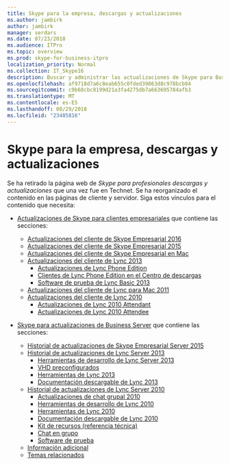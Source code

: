 ```yaml
---
title: Skype para la empresa, descargas y actualizaciones
ms.author: jambirk
author: jambirk
manager: serdars
ms.date: 07/23/2018
ms.audience: ITPro
ms.topic: overview
ms.prod: skype-for-business-itpro
localization_priority: Normal
ms.collection: IT_Skype16
description: Buscar y administrar las actualizaciones de Skype para Business Server o Lync 2013. Use los vínculos para obtener más información y, a continuación, descargue las actualizaciones.
ms.openlocfilehash: af9718d7a6c8eab655c0fded39863d8c978bcb84
ms.sourcegitcommit: c9b68cbc8199d21a3fa4275db7a663695784afb3
ms.translationtype: MT
ms.contentlocale: es-ES
ms.lasthandoff: 08/29/2018
ms.locfileid: "23485816"
---
```

# <a name="skype-for-business-downloads-and-updates"></a>Skype para la empresa, descargas y actualizaciones

Se ha retirado la página web de _Skype para profesionales descargas y actualizaciones_ que una vez fue en Technet. Se ha reorganizado el contenido en las páginas de cliente y servidor. Siga estos vínculos para el contenido que necesita:

- [Actualizaciones de Skype para clientes empresariales](sfb-client-updates.md) que contiene las secciones:
    - [Actualizaciones del cliente de Skype Empresarial 2016](sfb-client-updates.md#skype-for-business-2016-client-updates)
    - [Actualizaciones del cliente de Skype Empresarial 2015](sfb-client-updates.md#skype-for-business-2015-client-updates)
    - [Actualizaciones del cliente de Skype Empresarial en Mac](sfb-client-updates.md#skype-for-business-on-mac-client-updates)
    - [Actualizaciones del cliente de Lync 2013](sfb-client-updates.md#lync-2013-client-updates)
        - [Actualizaciones de Lync Phone Edition](sfb-client-updates.md#lync-phone-edition-updates)
        - [Clientes de Lync Phone Edition en el Centro de descargas](sfb-client-updates.md#lync-phone-edition-clients-on-download-center)
        - [Software de prueba de Lync Basic 2013](sfb-client-updates.md#trial-software)
    - [Actualizaciones del cliente de Lync para Mac 2011](sfb-client-updates.md#lync-for-mac-2011-client-updates)
    - [Actualizaciones del cliente de Lync 2010](sfb-client-updates.md#lync-2010-client-updates)
        - [Actualizaciones de Lync 2010 Attendant](sfb-client-updates.md#lync-2010-attendant-updates)
        - [Actualizaciones de Lync 2010 Attendee](sfb-client-updates.md#lync-2010-attendee-updates)

- [Skype para actualizaciones de Business Server](sfb-server-updates.md) que contiene las secciones:
    - [Historial de actualizaciones de Skype Empresarial Server 2015](sfb-server-updates.md#skype-for-business-server-2015-update-history)
    - [Historial de actualizaciones de Lync Server 2013](sfb-server-updates.md#lync-server-2013-update-history)
        - [Herramientas de desarrollo de Lync Server 2013](sfb-server-updates.md#lync-server-2013-dev-tools)
        - [VHD preconfigurados](sfb-server-updates.md#pre-configured-vhds)
        - [Herramientas de Lync 2013](sfb-server-updates.md#lync-2013-tools)
        - [Documentación descargable de Lync 2013](sfb-server-updates.md#lync-2013-downloadable-documentation)
    - [Historial de actualizaciones de Lync Server 2010](sfb-server-updates.md#lync-server-2010-update-history)
        - [Actualizaciones de chat grupal 2010](sfb-server-updates.md#group-chat-2010-updates)
        - [Herramientas de desarrollo de Lync 2010](sfb-server-updates.md#lync-2010-dev-tools)
        - [Herramientas de Lync 2010](sfb-server-updates.md#lync-2010-tools)
        - [Documentación descargable de Lync 2010](sfb-server-updates.md#lync-2010-downloadable-documentation)
        - [Kit de recursos (referencia técnica)](sfb-server-updates.md#resource-kit-technical-reference)
        - [Chat en grupo](sfb-server-updates.md#group-chat)
        - [Software de prueba](sfb-server-updates.md#trial-software)
    - [Información adicional](sfb-server-updates.md#additional-information)
    - [Temas relacionados](sfb-server-updates.md#related-topics)